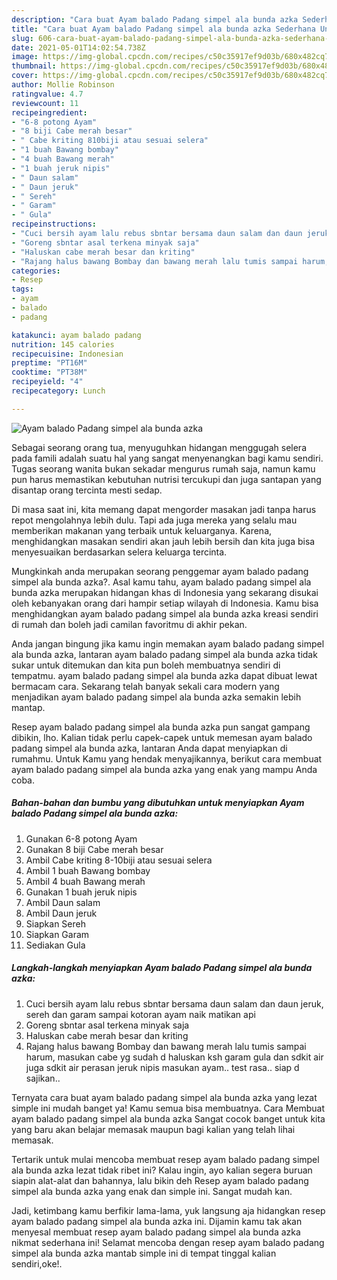```yaml
---
description: "Cara buat Ayam balado Padang simpel ala bunda azka Sederhana Untuk Jualan"
title: "Cara buat Ayam balado Padang simpel ala bunda azka Sederhana Untuk Jualan"
slug: 606-cara-buat-ayam-balado-padang-simpel-ala-bunda-azka-sederhana-untuk-jualan
date: 2021-05-01T14:02:54.738Z
image: https://img-global.cpcdn.com/recipes/c50c35917ef9d03b/680x482cq70/ayam-balado-padang-simpel-ala-bunda-azka-foto-resep-utama.jpg
thumbnail: https://img-global.cpcdn.com/recipes/c50c35917ef9d03b/680x482cq70/ayam-balado-padang-simpel-ala-bunda-azka-foto-resep-utama.jpg
cover: https://img-global.cpcdn.com/recipes/c50c35917ef9d03b/680x482cq70/ayam-balado-padang-simpel-ala-bunda-azka-foto-resep-utama.jpg
author: Mollie Robinson
ratingvalue: 4.7
reviewcount: 11
recipeingredient:
- "6-8 potong Ayam"
- "8 biji Cabe merah besar"
- " Cabe kriting 810biji atau sesuai selera"
- "1 buah Bawang bombay"
- "4 buah Bawang merah"
- "1 buah jeruk nipis"
- " Daun salam"
- " Daun jeruk"
- " Sereh"
- " Garam"
- " Gula"
recipeinstructions:
- "Cuci bersih ayam lalu rebus sbntar bersama daun salam dan daun jeruk, sereh dan garam sampai kotoran ayam naik matikan api"
- "Goreng sbntar asal terkena minyak saja"
- "Haluskan cabe merah besar dan kriting"
- "Rajang halus bawang Bombay dan bawang merah lalu tumis sampai harum, masukan cabe yg sudah d haluskan ksh garam gula dan sdkit air juga sdkit air perasan jeruk nipis masukan ayam.. test rasa.. siap d sajikan.."
categories:
- Resep
tags:
- ayam
- balado
- padang

katakunci: ayam balado padang 
nutrition: 145 calories
recipecuisine: Indonesian
preptime: "PT16M"
cooktime: "PT38M"
recipeyield: "4"
recipecategory: Lunch

---
```



![Ayam balado Padang simpel ala bunda azka](https://img-global.cpcdn.com/recipes/c50c35917ef9d03b/680x482cq70/ayam-balado-padang-simpel-ala-bunda-azka-foto-resep-utama.jpg)

Sebagai seorang orang tua, menyuguhkan hidangan menggugah selera pada famili adalah suatu hal yang sangat menyenangkan bagi kamu sendiri. Tugas seorang  wanita bukan sekadar mengurus rumah saja, namun kamu pun harus memastikan kebutuhan nutrisi tercukupi dan juga santapan yang disantap orang tercinta mesti sedap.

Di masa  saat ini, kita memang dapat mengorder masakan jadi tanpa harus repot mengolahnya lebih dulu. Tapi ada juga mereka yang selalu mau memberikan makanan yang terbaik untuk keluarganya. Karena, menghidangkan masakan sendiri akan jauh lebih bersih dan kita juga bisa menyesuaikan berdasarkan selera keluarga tercinta. 



Mungkinkah anda merupakan seorang penggemar ayam balado padang simpel ala bunda azka?. Asal kamu tahu, ayam balado padang simpel ala bunda azka merupakan hidangan khas di Indonesia yang sekarang disukai oleh kebanyakan orang dari hampir setiap wilayah di Indonesia. Kamu bisa menghidangkan ayam balado padang simpel ala bunda azka kreasi sendiri di rumah dan boleh jadi camilan favoritmu di akhir pekan.

Anda jangan bingung jika kamu ingin memakan ayam balado padang simpel ala bunda azka, lantaran ayam balado padang simpel ala bunda azka tidak sukar untuk ditemukan dan kita pun boleh membuatnya sendiri di tempatmu. ayam balado padang simpel ala bunda azka dapat dibuat lewat bermacam cara. Sekarang telah banyak sekali cara modern yang menjadikan ayam balado padang simpel ala bunda azka semakin lebih mantap.

Resep ayam balado padang simpel ala bunda azka pun sangat gampang dibikin, lho. Kalian tidak perlu capek-capek untuk memesan ayam balado padang simpel ala bunda azka, lantaran Anda dapat menyiapkan di rumahmu. Untuk Kamu yang hendak menyajikannya, berikut cara membuat ayam balado padang simpel ala bunda azka yang enak yang mampu Anda coba.

<!--inarticleads1-->

##### Bahan-bahan dan bumbu yang dibutuhkan untuk menyiapkan Ayam balado Padang simpel ala bunda azka:

1. Gunakan 6-8 potong Ayam
1. Gunakan 8 biji Cabe merah besar
1. Ambil  Cabe kriting 8-10biji atau sesuai selera
1. Ambil 1 buah Bawang bombay
1. Ambil 4 buah Bawang merah
1. Gunakan 1 buah jeruk nipis
1. Ambil  Daun salam
1. Ambil  Daun jeruk
1. Siapkan  Sereh
1. Siapkan  Garam
1. Sediakan  Gula




<!--inarticleads2-->

##### Langkah-langkah menyiapkan Ayam balado Padang simpel ala bunda azka:

1. Cuci bersih ayam lalu rebus sbntar bersama daun salam dan daun jeruk, sereh dan garam sampai kotoran ayam naik matikan api
1. Goreng sbntar asal terkena minyak saja
1. Haluskan cabe merah besar dan kriting
1. Rajang halus bawang Bombay dan bawang merah lalu tumis sampai harum, masukan cabe yg sudah d haluskan ksh garam gula dan sdkit air juga sdkit air perasan jeruk nipis masukan ayam.. test rasa.. siap d sajikan..




Ternyata cara buat ayam balado padang simpel ala bunda azka yang lezat simple ini mudah banget ya! Kamu semua bisa membuatnya. Cara Membuat ayam balado padang simpel ala bunda azka Sangat cocok banget untuk kita yang baru akan belajar memasak maupun bagi kalian yang telah lihai memasak.

Tertarik untuk mulai mencoba membuat resep ayam balado padang simpel ala bunda azka lezat tidak ribet ini? Kalau ingin, ayo kalian segera buruan siapin alat-alat dan bahannya, lalu bikin deh Resep ayam balado padang simpel ala bunda azka yang enak dan simple ini. Sangat mudah kan. 

Jadi, ketimbang kamu berfikir lama-lama, yuk langsung aja hidangkan resep ayam balado padang simpel ala bunda azka ini. Dijamin kamu tak akan menyesal membuat resep ayam balado padang simpel ala bunda azka nikmat sederhana ini! Selamat mencoba dengan resep ayam balado padang simpel ala bunda azka mantab simple ini di tempat tinggal kalian sendiri,oke!.

